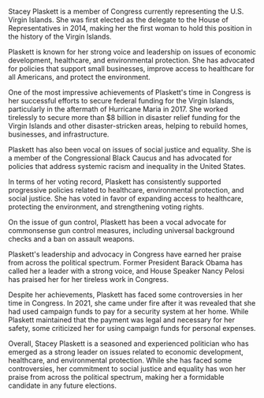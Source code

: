 Stacey Plaskett is a member of Congress currently representing the U.S. Virgin Islands. She was first elected as the delegate to the House of Representatives in 2014, making her the first woman to hold this position in the history of the Virgin Islands.

Plaskett is known for her strong voice and leadership on issues of economic development, healthcare, and environmental protection. She has advocated for policies that support small businesses, improve access to healthcare for all Americans, and protect the environment.

One of the most impressive achievements of Plaskett's time in Congress is her successful efforts to secure federal funding for the Virgin Islands, particularly in the aftermath of Hurricane Maria in 2017. She worked tirelessly to secure more than $8 billion in disaster relief funding for the Virgin Islands and other disaster-stricken areas, helping to rebuild homes, businesses, and infrastructure.

Plaskett has also been vocal on issues of social justice and equality. She is a member of the Congressional Black Caucus and has advocated for policies that address systemic racism and inequality in the United States.

In terms of her voting record, Plaskett has consistently supported progressive policies related to healthcare, environmental protection, and social justice. She has voted in favor of expanding access to healthcare, protecting the environment, and strengthening voting rights.

On the issue of gun control, Plaskett has been a vocal advocate for commonsense gun control measures, including universal background checks and a ban on assault weapons.

Plaskett's leadership and advocacy in Congress have earned her praise from across the political spectrum. Former President Barack Obama has called her a leader with a strong voice, and House Speaker Nancy Pelosi has praised her for her tireless work in Congress.

Despite her achievements, Plaskett has faced some controversies in her time in Congress. In 2021, she came under fire after it was revealed that she had used campaign funds to pay for a security system at her home. While Plaskett maintained that the payment was legal and necessary for her safety, some criticized her for using campaign funds for personal expenses.

Overall, Stacey Plaskett is a seasoned and experienced politician who has emerged as a strong leader on issues related to economic development, healthcare, and environmental protection. While she has faced some controversies, her commitment to social justice and equality has won her praise from across the political spectrum, making her a formidable candidate in any future elections.
